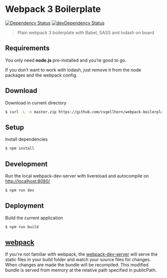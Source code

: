 Webpack 3 Boilerplate
===========

[![Dependency Status](https://david-dm.org/cvgellhorn/webpack-boilerplate.svg)](https://david-dm.org/cvgellhorn/webpack-boilerplate) 
[![devDependency Status](https://david-dm.org/cvgellhorn/webpack-boilerplate/dev-status.svg)](https://david-dm.org/cvgellhorn/webpack-boilerplate)

> Plain webpack 3 boilerplate with Babel, SASS and lodash on board

## Requirements
You only need <b>node.js</b> pre-installed and you’re good to go. 

If you don’t want to work with lodash, just remove it from the node packages and the webpack config.

## Download
Download in current directory
```sh
$ curl -L -o master.zip https://github.com/cvgellhorn/webpack-boilerplate/archive/master.zip && unzip master.zip && rm master.zip && mv ./webpack-boilerplate-master/* ./
```

## Setup
Install dependencies
```sh
$ npm install
```

## Development
Run the local webpack-dev-server with livereload and autocompile on [http://localhost:8080/](http://localhost:8080/)
```sh
$ npm run dev
```
## Deployment
Build the current application
```sh
$ npm run build
```

## [webpack](https://webpack.js.org/)
If you're not familiar with webpack, the [webpack-dev-server](https://webpack.js.org/configuration/dev-server/) will serve the static files in your build folder and watch your source files for changes.
When changes are made the bundle will be recompiled. This modified bundle is served from memory at the relative path specified in publicPath.
